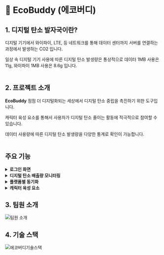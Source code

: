 # :leaves: EcoBuddy (에코버디)

## 1. 디지털 탄소 발자국이란?

디지털 기기에서 와이파이, LTE, 등 네트워크를 통해 데이터 센터까지 서버를 연결하는 과정에서 발생하는 CO2 입니다.

일상 속 디지털 기기 사용에 따른 디지털 탄소 발생량은 통상적으로 데이터 1MB 사용은 11g, 와이파이 1MB 사용은 8.6g 입니다.
<br />
<br />  
## 2. 프로젝트 소개
**EcoBuddy** 점점 더 디지털화되는 세상에서 디지털 탄소 중립을 촉진하기 위한 도구입니다.

캐릭터 육성 요소를 통해서 사용자가 디지털 탄소 줄이는 활동에 적극적으로 참여할 수 있습니다.

데이터 사용량에 따른 디지털 탄소 발생량을 다양한 통계로 확인이 가능합니다.
<br /> 
<br />  
## 주요 기능

<details>
  <summary><b>로그인 화면</b></summary>
  <br />
  <blockquote>
    로그인 화면
  </blockquote>
  <br />
  <p align="center">
    <img src="https://github.com/user-attachments/assets/c815470e-855a-4dd7-b290-a78ae5693b9f" alt="로그인1" height="400">
    &nbsp;&nbsp;&nbsp;&nbsp;&nbsp;&nbsp;&nbsp;&nbsp;&nbsp;&nbsp;&nbsp;&nbsp;&nbsp;&nbsp;&nbsp;&nbsp;
    <img src="https://github.com/user-attachments/assets/cee8f385-8943-45c9-944c-63ff7bdaf758" alt="로그인2" height="400">
  </p>
  
  사용자가 앱을 처음 실행하면 카카오 혹은 네이버를 통해 로그인 할 수 있다. 이후 한번 로그인을 시도 하면 다음 번에 앱에 접속 할 때 자동   으로 로그인이 된다.
</details>

<details>
  <summary><b>디지털 탄소 배출량 모니터링</b></summary>
  <br />
  <blockquote>
    통계 화면
  </blockquote>
  <br />
  <p align="center">
    <img src="https://github.com/user-attachments/assets/0168c2d9-f2f7-417b-9204-c5dbccb703e8" alt="통계" height="400">
  </p>
  실시간으로 디지털 탄소 배출량을 추적하고 이것을 탄소 발자국으로 계산해서 시각적으로 제공
</details>

<details>
  <summary><b>플랫폼별 동기화</b></summary>
  다른 플랫폼에서도 탄소를 얼마나 배출했는지 확인할 수 있습니다.
</details>

<details>
  <summary><b>캐릭터 육성 요소</b></summary>
  캐릭터 키우기를 통해서 사용자가 지속적으로 탄소 발자국을 줄일 수 있도록 합니다.
</details>

## 3. 팀원 소개
![팀원 소개](https://github.com/user-attachments/assets/958b08f9-c3ff-4a8b-838b-3fb0e73cbdbf)
## 4. 기술 스택
![에코버디기술스택](https://github.com/user-attachments/assets/004d75ac-2ea4-4979-b29b-7c8b196661f6)
